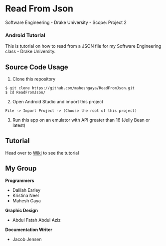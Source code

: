# Read From Json 
Software Engineering - Drake University - Scope: Project 2
### Android Tutorial
This is tutorial on how to read from a JSON file for my Software Engineering class - Drake University.

## Source Code Usage
1. Clone this repository

  ```
  $ git clone https://github.com/maheshgaya/ReadFromJson.git
  $ cd ReadFromJson/
  ```
2. Open Android Studio and import this project
  
  ```
  File -> Import Project -> (Choose the root of this project)
  ```

3. Run this app on an emulator with API greater than 16 (Jelly Bean or latest)


## Tutorial
Head over to [Wiki](https://github.com/maheshgaya/ReadFromJson/wiki) to see the tutorial

## My Group
**Programmers**
- Dalilah Earley
- Kristina Neel
- Mahesh Gaya

**Graphic Design**
- Abdul Fatah Abdul Aziz

**Documentation Writer**
- Jacob Jensen
